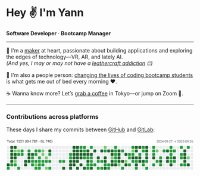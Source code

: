 # Hey ✌️ I'm Yann  

**Software Developer** · **Bootcamp Manager**

---

🌱 I'm a [maker](https://www.yannklein.dev/) at heart, passionate about building applications and exploring the edges of technology—VR, AR, and lately AI.  
*(And yes, I may or may not have a [leathercraft addiction](https://medium.com/@yann.and.the.machines/yann-and-the-machines-50540e9ec088) 🙄)*  

👥 I'm also a people person: [changing the lives of coding bootcamp students](https://www.lewagon.com/blog/meet-our-team-yann) is what gets me out of bed every morning ❤️.  

☕ Wanna know more? Let’s [grab a coffee](https://www.linkedin.com/in/yann-klein/) in Tokyo—or jump on Zoom 🎥.  

---

### Contributions across platforms  
These days I share my commits between [GitHub](https://github.com/yannklein) and [GitLab](https://gitlab.com/yannklein):  

![Multi-platform contributions](https://raw.githubusercontent.com/yannklein/multi-platform-contrib-counter/refs/heads/main/public/contrib.svg)
